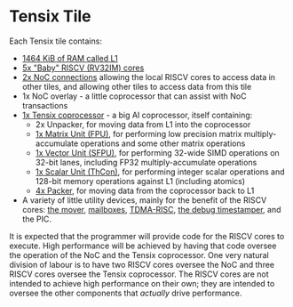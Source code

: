 # Tensix Tile

Each Tensix tile contains:
  * [1464 KiB of RAM called L1](L1.md)
  * [5x "Baby" RISCV (RV32IM) cores](BabyRISCV/README.md)
  * [2x NoC connections](../NoC/README.md) allowing the local RISCV cores to access data in other tiles, and allowing other tiles to access data from this tile
  * 1x NoC overlay - a little coprocessor that can assist with NoC transactions
  * [1x Tensix coprocessor](TensixCoprocessor/README.md) - a big AI coprocessor, itself containing:
    * 2x Unpacker, for moving data from L1 into the coprocessor
    * [1x Matrix Unit (FPU)](TensixCoprocessor/MatrixUnit.md), for performing low precision matrix multiply-accumulate operations and some other matrix operations
    * [1x Vector Unit (SFPU)](TensixCoprocessor/VectorUnit.md), for performing 32-wide SIMD operations on 32-bit lanes, including FP32 multiply-accumulate operations
    * [1x Scalar Unit (ThCon)](TensixCoprocessor/ScalarUnit.md), for performing integer scalar operations and 128-bit memory operations against L1 (including atomics)
    * [4x Packer](TensixCoprocessor/Packers/README.md), for moving data from the coprocessor back to L1
  * A variety of little utility devices, mainly for the benefit of the RISCV cores: [the mover](Mover.md), [mailboxes](BabyRISCV/Mailboxes.md), [TDMA-RISC](TDMA-RISC.md), [the debug timestamper](DebugTimestamper.md), and the PIC.

It is expected that the programmer will provide code for the RISCV cores to execute. High performance will be achieved by having that code oversee the operation of the NoC and the Tensix coprocessor. One very natural division of labour is to have two RISCV cores oversee the NoC and three RISCV cores oversee the Tensix coprocessor. The RISCV cores are not intended to achieve high performance on their own; they are intended to oversee the other components that _actually_ drive performance.

